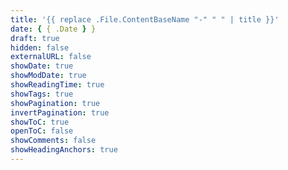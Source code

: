 ```yaml
---
title: '{{ replace .File.ContentBaseName "-" " " | title }}'
date: { { .Date } }
draft: true
hidden: false
externalURL: false
showDate: true
showModDate: true
showReadingTime: true
showTags: true
showPagination: true
invertPagination: true
showToC: true
openToC: false
showComments: false
showHeadingAnchors: true
---
```

